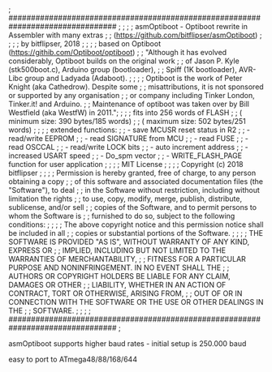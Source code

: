 ; ################################################################################ ;
;                                                                                  ;
; asmOptiboot - Optiboot rewrite in Assembler with many extras                     ; 
;              (https://github.com/bitflipser/asmOptiboot)                         ;
;                                                                                  ;
; by bitflipser, 2018                                                              ;
;                                                                                  ;
; based on Optiboot (https://githib.com/Optiboot/optiboot)                         ;
;  "Although it has evolved considerably, Optiboot builds on the original work     ;
;   of Jason P. Kyle (stk500boot.c), Arduino group (bootloader),                   ;
;   Spiff (1K bootloader), AVR-Libc group and Ladyada (Adaboot).                   ;
;                                                                                  ;
;   Optiboot is the work of Peter Knight (aka Cathedrow). Despite some             ;
;   misattributions, it is not sponsored or supported by any organisation          ;
;   or company including Tinker London, Tinker.it! and Arduino.                    ;
;   Maintenance of optiboot was taken over by Bill Westfield (aka WestfW) in 2011.";
;                                                                                  ;
; fits into 256 words of FLASH                                                     ; 
;      ( minimum size: 390 bytes/185 words)                                        ;
;      ( maximum size: 502 bytes/251 words)                                        ;
;                                                                                  ;
; extended functions:                                                              ;
;   - save MCUSR reset status in R2                                                ;
;   - read/write EEPROM                                                            ;
;   - read SIGNATURE from MCU                                                      ;
;   - read FUSE                                                                    ;
;   - read OSCCAL                                                                  ;
;   - read/write LOCK bits                                                         ;
;   - auto increment address                                                       ;
;   - increased USART speed                                                        ;
;   - Do_spm vector                                                                ;
;   - WRITE_FLASH_PAGE function for user application                               ;
;                                                                                  ;
; MIT License                                                                      ;
;                                                                                  ;
; Copyright (c) 2018 bitflipser                                                    ;
;                                                                                  ;
; Permission is hereby granted, free of charge, to any person obtaining a copy     ;
; of this software and associated documentation files (the "Software"), to deal    ;
; in the Software without restriction, including without limitation the rights     ;
; to use, copy, modify, merge, publish, distribute, sublicense, and/or sell        ;
; copies of the Software, and to permit persons to whom the Software is            ;
; furnished to do so, subject to the following conditions:                         ;
;                                                                                  ;
; The above copyright notice and this permission notice shall be included in all   ;
; copies or substantial portions of the Software.                                  ;
;                                                                                  ;
; THE SOFTWARE IS PROVIDED "AS IS", WITHOUT WARRANTY OF ANY KIND, EXPRESS OR       ;
; IMPLIED, INCLUDING BUT NOT LIMITED TO THE WARRANTIES OF MERCHANTABILITY,         ;
; FITNESS FOR A PARTICULAR PURPOSE AND NONINFRINGEMENT. IN NO EVENT SHALL THE      ;
; AUTHORS OR COPYRIGHT HOLDERS BE LIABLE FOR ANY CLAIM, DAMAGES OR OTHER           ;
; LIABILITY, WHETHER IN AN ACTION OF CONTRACT, TORT OR OTHERWISE, ARISING FROM,    ;
; OUT OF OR IN CONNECTION WITH THE SOFTWARE OR THE USE OR OTHER DEALINGS IN THE    ;
; SOFTWARE.                                                                        ;
;                                                                                  ;
; ################################################################################ ;

asmOptiboot supports higher baud rates - initial setup is 250.000 baud

easy to port to ATmega48/88/168/644
